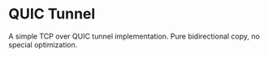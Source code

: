# QUIC Tunnel

A simple TCP over QUIC tunnel implementation. Pure bidirectional copy, no special optimization.
